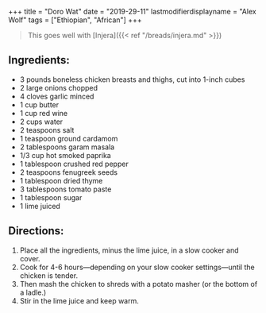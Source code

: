+++
title = "Doro Wat"
date = "2019-29-11"
lastmodifierdisplayname = "Alex Wolf"
tags = ["Ethiopian", "African"]
+++

> This goes well with [Injera]({{< ref "/breads/injera.md" >}})

## Ingredients:

* 3 pounds  boneless chicken breasts and thighs, cut into 1-inch cubes
* 2 large onions chopped
* 4 cloves garlic minced
* 1 cup butter
* 1 cup red wine
* 2 cups water
* 2 teaspoons salt
* 1 teaspoon ground cardamom
* 2 tablespoons garam masala
* 1/3 cup hot smoked paprika
* 1 tablespoon  crushed red pepper
* 2 teaspoons fenugreek seeds
* 1 tablespoon dried thyme
* 3 tablespoons tomato paste
* 1 tablespoon sugar
* 1 lime juiced

## Directions:

1. Place all the ingredients, minus the lime juice, in a slow cooker and cover. 
2. Cook for 4-6 hours—depending on your slow cooker settings—until the chicken is tender. 
3. Then mash the chicken to shreds with a potato masher (or the bottom of a ladle.) 
4. Stir in the lime juice and keep warm.
